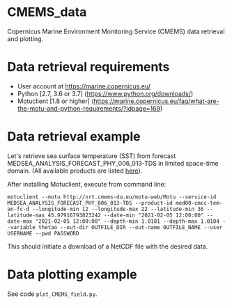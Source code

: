 # CMEMS_data

Copernicus Marine Environment Monitoring Service  (CMEMS) data retrieval and plotting.

# Data retrieval requirements

* User account at https://marine.copernicus.eu/
* Python [2.7, 3.6 or 3.7] (https://www.python.org/downloads/)
* Motuclient [1.8 or higher] (https://marine.copernicus.eu/faq/what-are-the-motu-and-python-requirements/?idpage=169)

# Data retrieval example

Let's retrieve sea surface temperature (SST) from forecast MEDSEA_ANALYSIS_FORECAST_PHY_006_013-TDS in limited space-time domain. (All available products are listed [here](https://resources.marine.copernicus.eu/?option=com_csw&task=results&pk_vid=bf878f3427bd2be11611821870684780)).

After installing Motuclient, execute from command line:

```motuclient --motu http://nrt.cmems-du.eu/motu-web/Motu --service-id MEDSEA_ANALYSIS_FORECAST_PHY_006_013-TDS --product-id med00-cmcc-tem-an-fc-d --longitude-min 12 --longitude-max 22 --latitude-min 36 --latitude-max 45.97916793823242 --date-min "2021-02-05 12:00:00" --date-max "2021-02-05 12:00:00" --depth-min 1.0181 --depth-max 1.0184 --variable thetao --out-dir OUTFILE_DIR --out-name OUTFILE_NAME --user USERNAME --pwd PASSWORD```

This should initiate a download of a NetCDF file with the desired data.

# Data plotting example

See code `plot_CMEMS_field.py`.